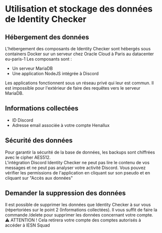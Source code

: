 # Utilisation et stockage des données de Identity Checker

## Hébergement des données
L'hébergement des composants de Identity Checker sont hébergés sous containers Docker sur un serveur chez Oracle Cloud à Paris au datacenter eu-paris-1 
Les composants sont :
- Un serveur MariaDB
- Une application NodeJS intégrée à Discord

Les applications fonctionnent sous un réseau privé qui leur est commun. Il est impossible pour l'extérieur de faire des requêtes vers le serveur MariaDB.

## Informations collectées
- ID Discord
- Adresse email associée à votre compte Henallux

## Sécurité des données
Pour garantir la sécurité de la base de données, les backups sont chiffrées avec le cipher AES512.  
L'intégration Discord Identity Checker ne peut pas lire le contenu de vos messages et ne peut pas analyser votre activité Discord. Vous pouvez vérifier les permissions de l'application en cliquant sur son pseudo et en cliquant sur "Accès aux données"

## Demander la suppression des données
Il est possible de supprimer les données que Identity Checker à sur vous (répertoriées sur le point 2 (Informations collectées). Il vous suffit de faire la commande /delete pour supprimer les données concernant votre compte.  
⚠️ ATTENTION ! Cela retirera votre compte des comptes autorisés à accéder à IESN Squad
